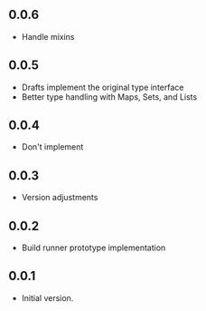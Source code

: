 ## 0.0.6

- Handle mixins

## 0.0.5

- Drafts implement the original type interface
- Better type handling with Maps, Sets, and Lists

## 0.0.4

- Don't implement

## 0.0.3

- Version adjustments

## 0.0.2

- Build runner prototype implementation

## 0.0.1

- Initial version.
